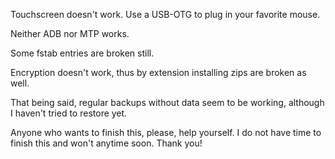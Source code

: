 Touchscreen doesn't work. Use a USB-OTG to plug in your favorite mouse.

Neither ADB nor MTP works.

Some fstab entries are broken still.

Encryption doesn't work, thus by extension installing zips are broken as well.



That being said, regular backups without data seem to be working, although I haven't tried to restore yet.

Anyone who wants to finish this, please, help yourself. I do not have time to finish this and won't anytime soon. Thank you!
